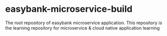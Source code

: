 # easybank-microservice-build
The root repository of easybank microservice application. This repository is the learning repository for microservice &amp; cloud native application learning
